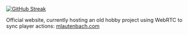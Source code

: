 [![GitHub Streak](https://streak-stats.demolab.com/?user=m-lautenbach&mode=weekly)](https://git.io/streak-stats)

Official website, currently hosting an old hobby project using WebRTC to sync player actions: [mlautenbach.com](https://mlautenbach.com)
